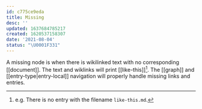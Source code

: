 ```yaml
---
id: c775ce9eda
title: Missing
desc: ''
updated: 1637684785217
created: 1620537158307
date: '2021-08-04'
status: "\U0001F331"
---
```


A missing node is when there is wikilinked text with no corresponding [[document]]. The text and wiklinks will print [[like-this]][^eg]. The [[graph]] and [[entry-type|entry-local]] navigation will properly handle missing links and entries.


[^eg]: e.g. There is no entry with the filename `like-this.md`.
